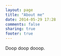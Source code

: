 ```yaml
---
layout: page
title: "About me"
date: 2014-05-29 17:28
comments: false
sharing: true
footer: true
---
```


Doop doop dooop.
